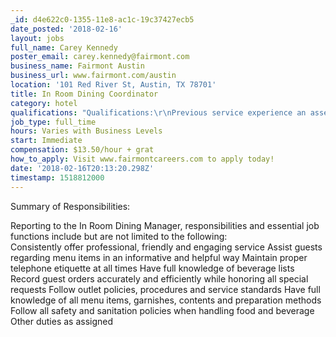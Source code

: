 ```yaml
---
_id: d4e622c0-1355-11e8-ac1c-19c37427ecb5
date_posted: '2018-02-16'
layout: jobs
full_name: Carey Kennedy
poster_email: carey.kennedy@fairmont.com
business_name: Fairmont Austin
business_url: www.fairmont.com/austin
location: '101 Red River St, Austin, TX 78701'
title: In Room Dining Coordinator
category: hotel
qualifications: "Qualifications:\r\nPrevious service experience an asset \r\nPrevious Point of Sale System experience preferred \r\nExcellent communication and organizational skills \r\nStrong interpersonal and problem solving abilities \r\nHighly responsible & reliable \r\nAbility to work well under pressure in a fast paced environment \r\nAbility to work cohesively as part of a team \r\nAbility to focus attention on guest needs, remaining calm and courteous at all times\r\n \r\nPhysical Aspects of Position (include but are not limited to):  \r\nConstant sitting and standing throughout shift \r\nOccasional lifting and carrying up to 20 lbs \r\nOccasional kneeling, pushing, pulling, lifting \r\nOccasional ascending or descending ladders, stairs and ramps \r\n \r\nVisa Requirements: Candidates must be legally eligible to work in the United States."
job_type: full_time
hours: Varies with Business Levels
start: Immediate
compensation: $13.50/hour + grat
how_to_apply: Visit www.fairmontcareers.com to apply today!
date: '2018-02-16T20:13:20.298Z'
timestamp: 1518812000
---
```

Summary of Responsibilities: 

Reporting to the In Room Dining Manager, responsibilities and essential job functions include but are not limited to the following:              
Consistently offer professional, friendly and engaging service 
Assist guests regarding menu items in an informative and helpful way 
Maintain  proper telephone etiquette at all times 
Have full knowledge of beverage lists 
Record guest orders accurately and efficiently while honoring all special requests 
Follow outlet policies, procedures and service standards 
Have full knowledge of all menu items, garnishes, contents and preparation methods 
Follow all safety and sanitation policies when handling food and beverage 
Other duties as assigned
